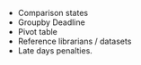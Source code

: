 - Comparison states
- Groupby Deadline
- Pivot table
- Reference librarians / datasets
- Late days penalties. 